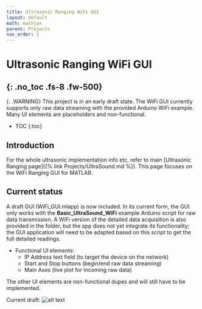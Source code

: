 ```yaml
---
title: Ultrasonic Ranging WiFi GUI
layout: default
math: mathjax
parent: Projects
nav_order: 2
---
```



# Ultrasonic Ranging WiFi GUI
{: .no_toc .fs-8 .fw-500}
---

{: .WARNING}
This project is in an early draft state. The WiFi GUI currently supports only raw data streaming with the provided Arduino WiFi example. Many UI elements are placeholders and non-functional.


- TOC
{:toc}


## Introduction

For the whole ultrasonic implementation info etc, refer to main [Ultrasonic Ranging page]({% link Projects/UltraSound.md %}). This page focuses on the WiFi Ranging GUI for MATLAB.

## Current status
A draft GUI (WiFi_GUI.mlapp) is now included. In its current form, the GUI only works with the **Basic_UltraSound_WiFi** example Arduino script for raw data transmission. A WiFi version of the detailed data acquisition is also provided in the folder, but the app does not yet integrate its functionality; the GUI application will need to be adapted based on this script to get the full detailed readings.

- Functional UI elements:
  - IP Address text field (to target the device on the network)
  - Start and Stop buttons (begin/end raw data streaming)
  - Main Axes (live plot for incoming raw data)

The other UI elements are non-functional dupes and will still have to be implemented.

Current draft:
![alt text]({{site.baseurl}}/assets/images/wifi_gui_draft.png)